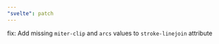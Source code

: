 ```yaml
---
"svelte": patch
---
```


fix: Add missing `miter-clip` and `arcs` values to `stroke-linejoin` attribute
